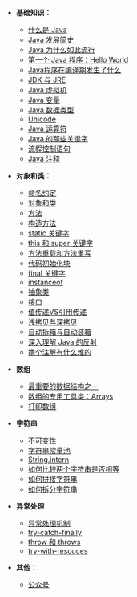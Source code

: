 -  **基础知识：**
	- [什么是 Java](docs/basic/what-is-java.md)
	- [Java 发展简史](docs/basic/java-history.md)
	- [Java 为什么如此流行](docs/basic/why-java-popular.md)
	- [第一个 Java 程序：Hello World](docs/basic/hello-world.md)
	- [Java程序在编译期发生了什么](docs/basic/what-happen-when-javac.md)
	- [JDK 与 JRE](docs/basic/jdk-jre.md)
	- [Java 虚拟机](docs/basic/jvm.md)
	- [Java 变量](docs/basic/java-var.md)
	- [Java 数据类型](docs/basic/java-data-type.md)
	- [Unicode](docs/basic/unicode.md)
	- [Java 运算符](docs/basic/java-operator.md)
	- [Java 的那些关键字](docs/basic/java-keywords.md)
	- [流程控制语句](docs/basic/java-control.md)
	- [Java 注释](docs/basic/javadoc.md)

-  **对象和类：**
	- [命名约定](docs/object-class/java-naming.md)
	- [对象和类](docs/object-class/java-object-class.md)
	- [方法](docs/object-class/java-method.md)
	- [构造方法](docs/object-class/java-construct.md)
	- [static 关键字](docs/object-class/java-static.md)
	- [this 和 super 关键字](docs/object-class/java-this.md)
	- [方法重载和方法重写](docs/object-class/override-overload.md)
	- [代码初始化块](docs/object-class/code-init.md)
	- [final 关键字](docs/object-class/java-final.md)
	- [instanceof](docs/object-class/java-instanceof.md)
	- [抽象类](docs/object-class/java-abstract.md)
	- [接口](docs/object-class/java-interface.md)
	- [值传递VS引用传递](docs/object-class/pass-by-value.md)
	- [浅拷贝与深拷贝](docs/object-class/deep-copy.md)
	- [自动拆箱与自动装箱](docs/object-class/box.md)
	- [深入理解 Java 的反射](docs/object-class/fanshe.md)
    - [撸个注解有什么难的](docs/object-class/annotation.md)


- **数组**

	- [最重要的数据结构之一](docs/array/gailan.md)
	- [数组的专用工具类：Arrays](docs/array/arrays.md)
	- [打印数组](docs/array/print.md)

- **字符串**

	- [不可变性](docs/string/source.md)
	- [字符串常量池](docs/string/constant-pool.md)
	- [String.intern](docs/string/intern.md)
	- [如何比较两个字符串是否相等](docs/string/equals.md)
    - [如何拼接字符串](docs/string/join.md)
    - [如何拆分字符串](docs/string/split.md)

 - **异常处理**

    - [异常处理机制](docs/exception/gailan.md)
    - [try-catch-finally](docs/exception/try-catch-finally.md)
    - [throw 和 throws](docs/exception/throw-throws.md)
    - [try-with-resouces](docs/exception/try-with-resouces.md)

-  **其他：**
	- [公众号](docs/bottom.md)

